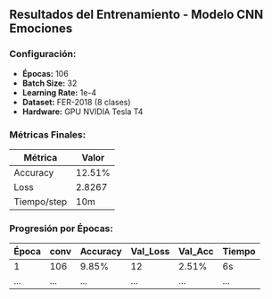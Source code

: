 
## Resultados del Entrenamiento - Modelo CNN Emociones

### Configuración:
- **Épocas:** 106
- **Batch Size:** 32
- **Learning Rate:** 1e-4
- **Dataset:** FER-2018 (8 clases)
- **Hardware:** GPU NVIDIA Tesla T4

### Métricas Finales:
| Métrica       | Valor   |
|--------------|---------|
| Accuracy     | 12.51% |
| Loss         | 2.8267  |
| Tiempo/step  | 10m      |

### Progresión por Épocas:
| Época |  conv   | Accuracy | Val_Loss | Val_Acc | Tiempo  |
|-------|---------|----------|----------|---------|---------|
| 1     | 106  | 9.85%    | 12   | 2.51%  | 6s      |
| ...   | ...     | ...      | ...      | ...     | ...     |


